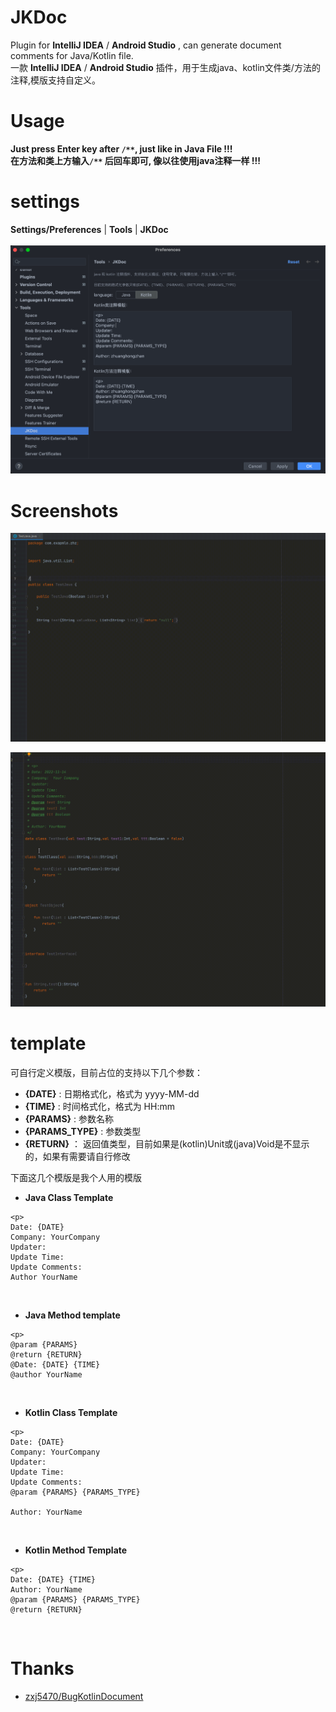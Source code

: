 # JKDoc

<!-- Plugin description -->
Plugin for **IntelliJ IDEA** / **Android Studio** , can generate document comments for Java/Kotlin file.<br>
一款 **IntelliJ IDEA** / **Android Studio** 插件，用于生成java、kotlin文件类/方法的注释,模版支持自定义。
<!-- Plugin description end -->

# Usage 

**Just press Enter key after `/**`, just like in Java File !!!**
<br>
**在方法和类上方输入`/**` 后回车即可, 像以往使用java注释一样 !!!**

# settings

**Settings/Preferences** | **Tools** | **JKDoc** 
<br>
<br>
![gif](screenshots/settings.png)

# Screenshots
![gif](screenshots/java.gif)

![gif](screenshots/kotlin.gif)

# template
可自行定义模版，目前占位的支持以下几个参数：<br>
- **{DATE}** : 日期格式化，格式为 yyyy-MM-dd
- **{TIME}** : 时间格式化，格式为 HH:mm
- **{PARAMS}** : 参数名称
- **{PARAMS_TYPE}** : 参数类型
- **{RETURN}** ： 返回值类型，目前如果是(kotlin)Unit或(java)Void是不显示的，如果有需要请自行修改

下面这几个模版是我个人用的模版
- **Java Class Template**
```text
<p>
Date: {DATE}
Company: YourCompany
Updater:
Update Time:
Update Comments:
Author YourName
```

<br>

- **Java Method template**
```text
<p>
@param {PARAMS}
@return {RETURN}
@Date: {DATE} {TIME}
@author YourName
```

<br>

- **Kotlin Class Template**
```text
<p>
Date: {DATE}
Company: YourCompany
Updater:
Update Time:
Update Comments:
@param {PARAMS} {PARAMS_TYPE}

Author: YourName
```

<br>

- **Kotlin Method Template**
```text
<p>
Date: {DATE} {TIME}
Author: YourName
@param {PARAMS} {PARAMS_TYPE}
@return {RETURN}
```
<br>


# Thanks
- [zxj5470/BugKotlinDocument](https://github.com/zxj5470/BugKotlinDocument)

